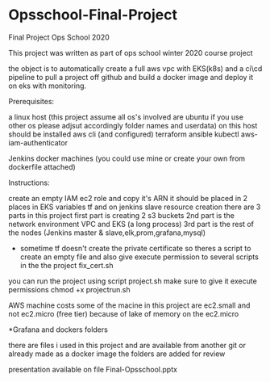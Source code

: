 # Opsschool-Final-Project
Final Project Ops School 2020

This project was written as part of ops school winter 2020 course project

the object is to automatically create a full aws vpc with EKS(k8s) and a ci\cd pipeline to pull a project off github and build a docker image and deploy it on eks with monitoring.

Prerequisites:

a linux host (this project assume all os's involved are ubuntu if you use other os please adjsut accordingly folder names and userdata)
on this host should be installed aws cli (and configured) terraform ansible kubectl aws-iam-authenticator

Jenkins docker machines (you could use mine or create your own from dockerfile attached)

Instructions:

create an empty IAM ec2 role and copy it's ARN it should be placed in 2 places in EKS variables tf and on jenkins slave resource creation
there are 3 parts in this project first part is creating 2 s3 buckets 
2nd part is the network environment VPC and EKS (a long process) 
3rd part is the rest of the nodes (Jenkins master & slave,elk,prom,grafana,mysql)

* sometime tf doesn't create the private certificate
so theres a script to create an empty file and also give execute permission to several scripts in the the project 
fix_cert.sh

you can run the project using script project.sh make sure to give it execute permissions
chmod +x projectrun.sh

AWS machine costs
some of the macine in this project are ec2.small 
and not ec2.micro (free tier)
because of lake of memory on the ec2.micro


*Grafana and dockers folders

there are files i used in this project and are available from another git or already made as a docker image
the folders are added for review 


presentation available on file Final-Opsschool.pptx
